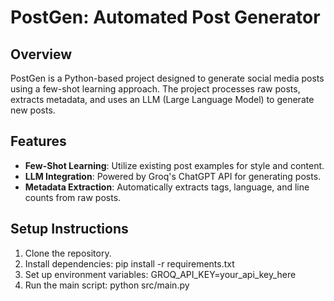 # PostGen: Automated Post Generator

## Overview
PostGen is a Python-based project designed to generate social media posts using a few-shot learning approach. The project processes raw posts, extracts metadata, and uses an LLM (Large Language Model) to generate new posts.

## Features
- **Few-Shot Learning**: Utilize existing post examples for style and content.
- **LLM Integration**: Powered by Groq's ChatGPT API for generating posts.
- **Metadata Extraction**: Automatically extracts tags, language, and line counts from raw posts.


## Setup Instructions
1. Clone the repository.
2. Install dependencies:
  pip install -r requirements.txt
3. Set up environment variables:
  GROQ_API_KEY=your_api_key_here
4. Run the main script:
  python src/main.py


